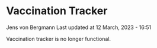 Vaccination Tracker
================
Jens von Bergmann
Last updated at 12 March, 2023 - 16:51

Vaccination tracker is no longer functional.
